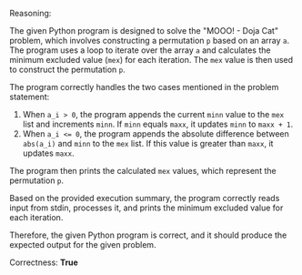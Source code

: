 Reasoning:

The given Python program is designed to solve the "MOOO! - Doja Cat" problem, which involves constructing a permutation `p` based on an array `a`. The program uses a loop to iterate over the array `a` and calculates the minimum excluded value (`mex`) for each iteration. The `mex` value is then used to construct the permutation `p`.

The program correctly handles the two cases mentioned in the problem statement:

1.  When `a_i > 0`, the program appends the current `minn` value to the `mex` list and increments `minn`. If `minn` equals `maxx`, it updates `minn` to `maxx + 1`.
2.  When `a_i <= 0`, the program appends the absolute difference between `abs(a_i)` and `minn` to the `mex` list. If this value is greater than `maxx`, it updates `maxx`.

The program then prints the calculated `mex` values, which represent the permutation `p`.

Based on the provided execution summary, the program correctly reads input from stdin, processes it, and prints the minimum excluded value for each iteration.

Therefore, the given Python program is correct, and it should produce the expected output for the given problem.

Correctness: **True**